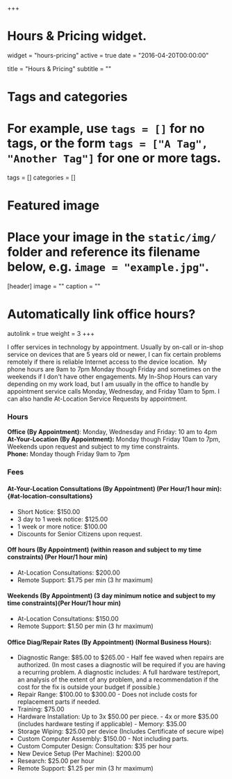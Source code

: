 +++
# Hours & Pricing widget.
widget = "hours-pricing"
active = true
date = "2016-04-20T00:00:00"

title = "Hours & Pricing"
subtitle = ""

# Tags and categories
# For example, use `tags = []` for no tags, or the form `tags = ["A Tag", "Another Tag"]` for one or more tags.
tags = []
categories = []

# Featured image
# Place your image in the `static/img/` folder and reference its filename below, e.g. `image = "example.jpg"`.
[header]
image = ""
caption = ""

# Automatically link office hours?
autolink = true
weight = 3
+++

I offer services in technology by appointment. Usually by on-call or
in-shop service on devices that are 5 years old or newer, I can fix
certain problems remotely if there is reliable Internet access to the
device location.  My phone hours are 9am to 7pm Monday though Friday and sometimes on the weekends if I don't have other engagements. My In-Shop Hours can vary depending on my work load, but I am usually in the office to handle by appointment service calls Monday, Wednesday, and Friday 10am to 5pm. I can also handle At-Location Service Requests by appointment.
<!--more-->

### Hours

**Office (By Appointment)**: Monday, Wednesday and Friday: 10 am to 4pm  
**At-Your-Location (By Appointment):** Monday though Friday 10am to 7pm,
Weekends upon request and subject to my time constraints.  
**Phone:** Monday though Friday 9am to 7pm

### Fees

#### At-Your-Location Consultations **(By Appointment)** (Per Hour/1 hour min): {#at-location-consultations}

-   Short Notice: $150.00
-   3 day to 1 week notice: $125.00
-   1 week or more notice: $100.00
-   Discounts for Senior Citizens upon request.

#### Off hours **(By Appointment)** (within reason and subject to my time constraints) (Per Hour/1 hour min)

-   At-Location Consultations: $200.00
-   Remote Support: $1.75 per min (3 hr maximum)

#### Weekends **(By Appointment)** (3 day minimum notice and subject to my time constraints)(Per Hour/1 hour min)

-   At-Location Consultations: $150.00
-   Remote Support: $1.50 per min (3 hr maximum)

#### Office Diag/Repair Rates **(By Appointment)** (Normal Business Hours):

-   Diagnostic Range: $85.00 to $265.00 - Half fee waved when repairs
    are authorized. (In most cases a diagnostic will be required if you
    are having a recurring problem. A diagnostic includes: A full
    hardware test/report, an analysis of the extent of any problem, and
    a recommendation if the cost for the fix is outside your budget if
    possible.)
-   Repair Range: $100.00 to $300.00 - Does not include costs for
    replacement parts if needed.
-   Training: $75.00
-   Hardware Installation: Up to 3x $50.00 per piece. - 4x or more
    $35.00 (includes hardware testing if applicable) - Memory: $35.00
-   Storage Wiping: $25.00 per device (Includes Certificate of secure
    wipe)
-   Custom Computer Assembly: $150.00 - Not including parts.
-   Custom Computer Design: Consultation: $35 per hour 
-	New Device Setup (Per Machine): $200.00
-   Research: $25.00 per hour
-   Remote Support: $1.25 per min (3 hr maximum)

